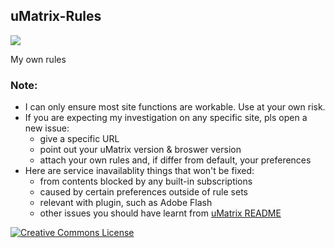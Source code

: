 ## uMatrix-Rules

[![](https://img.shields.io/badge/🌎-中文-red.svg)](/zh-cn.md)

My own rules

### Note:

- I can only ensure most site functions are workable. Use at your own risk.
- If you are expecting my investigation on any specific site, pls open a new issue:
    - give a specific URL
    - point out your uMatrix version & broswer version
    - attach your own rules and, if differ from default, your preferences
- Here are service inavailablity things that won't be fixed:
    -  from contents blocked by any built-in subscriptions
    - caused by certain preferences outside of rule sets
    - relevant with plugin, such as Adobe Flash
    - other issues you should have learnt from [uMatrix README](https://github.com/gorhill/uMatrix/blob/master/README.md)

<a rel="license" href="http://creativecommons.org/licenses/by-nc-sa/4.0/"><img alt="Creative Commons License" style="border-width:0" src="https://i.creativecommons.org/l/by-nc-sa/4.0/88x31.png" /></a><br />
